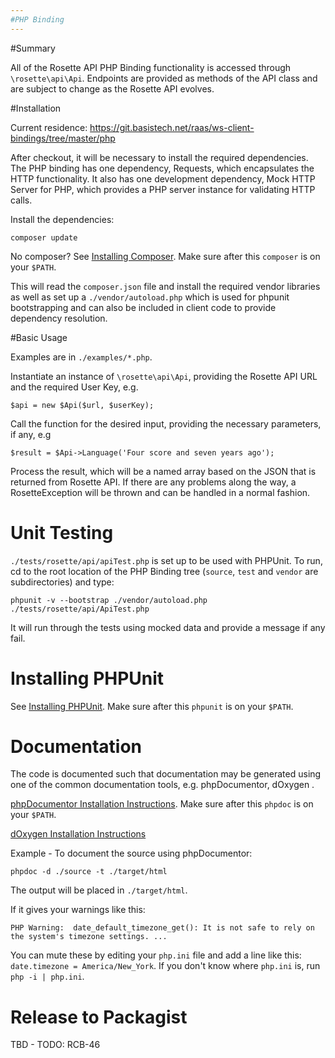 ```yaml
---
#PHP Binding
---
```

#Summary

All of the Rosette API PHP Binding functionality is accessed through `\rosette\api\Api`.
Endpoints are provided as methods of the API class and are subject to change as the Rosette API evolves.

#Installation

Current residence: https://git.basistech.net/raas/ws-client-bindings/tree/master/php

After checkout, it will be necessary to install the required dependencies.
The PHP binding has one dependency, Requests, which encapsulates the HTTP functionality.
It also has one development dependency, Mock HTTP Server for PHP, which provides a PHP
server instance for validating HTTP calls.

Install the dependencies:
```
composer update
```
No composer?  See [Installing Composer](https://getcomposer.org/doc/00-intro.md#installation-linux-unix-osx).
Make sure after this `composer` is on your `$PATH`.

This will read the `composer.json` file and install the required vendor libraries as well as set up
a `./vendor/autoload.php` which is used for phpunit bootstrapping and can also be included in client
code to provide dependency resolution.

#Basic Usage

Examples are in `./examples/*.php`.

Instantiate an instance of `\rosette\api\Api`, providing the Rosette API URL and the required User Key, e.g.
```
$api = new $Api($url, $userKey);
```
Call the function for the desired input, providing the necessary parameters, if any, e.g
```
$result = $Api->Language('Four score and seven years ago');
```
Process the result, which will be a named array based on the JSON that is returned from Rosette API.
If there are any problems along the way, a RosetteException will be thrown and can be handled in a normal fashion.

# Unit Testing
`./tests/rosette/api/apiTest.php` is set up to be used with PHPUnit.  To run, cd to the root location
of the PHP Binding tree (`source`, `test` and `vendor` are subdirectories) and type:
```
phpunit -v --bootstrap ./vendor/autoload.php ./tests/rosette/api/ApiTest.php
```
It will run through the tests using mocked data and provide a message if any fail.

# Installing PHPUnit

See [Installing PHPUnit](https://phpunit.de/manual/current/en/installation.html). Make sure after
this `phpunit` is on your `$PATH`.

# Documentation
The code is documented such that documentation may be generated using one of the common documentation
tools, e.g. phpDocumentor, dOxygen .  

[phpDocumentor Installation Instructions](https://phpunit.de/manual/current/en/installation.html).
Make sure after this `phpdoc` is on your `$PATH`.

[dOxygen Installation Instructions](http://www.stack.nl/~dimitri/doxygen/download.html#gitrepos)

Example - To document the source using phpDocumentor:
```
phpdoc -d ./source -t ./target/html
```
The output will be placed in `./target/html`.

If it gives your warnings like this:

```
PHP Warning:  date_default_timezone_get(): It is not safe to rely on the system's timezone settings. ...
```

You can mute these by editing your `php.ini` file and add a line like this:
`date.timezone = America/New_York`. If you don't know where `php.ini` is, run `php -i | php.ini`.

# Release to Packagist
TBD - TODO: RCB-46